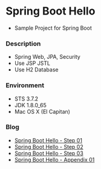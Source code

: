 # Spring Boot Hello
* Sample Project for Spring Boot

### Description
* Spring Web, JPA, Security
* Use JSP JSTL
* Use H2 Database

### Environment
* STS 3.7.2
* JDK 1.8.0_65
* Mac OS X (El Capitan)

### Blog
* [Spring Boot Hello - Step 01](https://wall72.github.io/Spring-Boot-01 "Spring Boot Hello - Step 01")
* [Spring Boot Hello - Step 02](https://wall72.github.io/Spring-Boot-01 "Spring Boot Hello - Step 01")
* [Spring Boot Hello - Step 03](https://wall72.github.io/Spring-Boot-01 "Spring Boot Hello - Step 01")
* [Spring Boot Hello - Appendix 01](https://wall72.github.io/Spring-Boot-Add-01 "Spring Boot Hello - Appendix 01")
